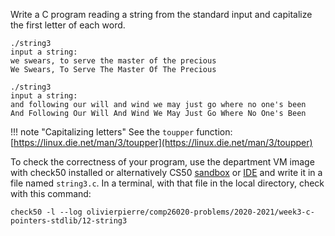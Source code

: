 Write a C program reading a string from the standard input and capitalize the
first letter of each word.

```shell
./string3
input a string:
we swears, to serve the master of the precious
We Swears, To Serve The Master Of The Precious

./string3
input a string:
and following our will and wind we may just go where no one's been
And Following Our Will And Wind We May Just Go Where No One's Been
```

!!! note "Capitalizing letters"
    See the `toupper` function:
    [https://linux.die.net/man/3/toupper](https://linux.die.net/man/3/toupper)

To check the correctness of your program, use the department VM image with check50 installed or alternatively CS50 [sandbox](sandbox.cs50.io)
or [IDE](ide.cs50.io) and write it in a file named `string3.c`. In a terminal,
with that file in the local directory, check with this command:
```shell
check50 -l --log olivierpierre/comp26020-problems/2020-2021/week3-c-pointers-stdlib/12-string3
```
